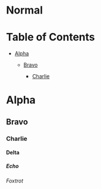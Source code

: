 # Normal

# Table of Contents

* [Alpha](#alpha)

  * [Bravo](#bravo)

    * [Charlie](#charlie)

# Alpha

## Bravo

### Charlie

#### Delta

##### Echo

###### Foxtrot
